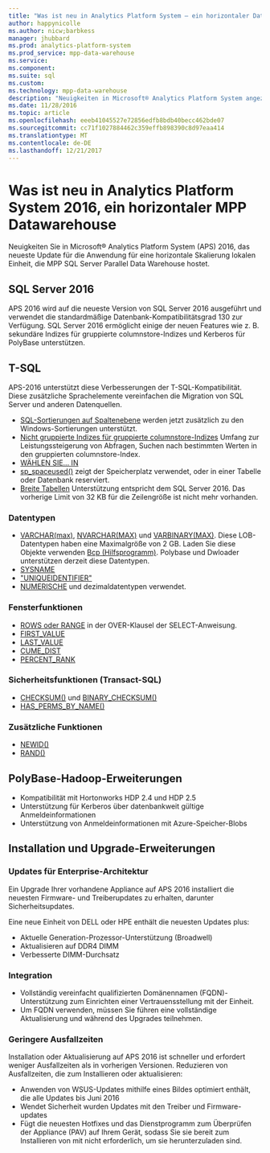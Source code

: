 ```yaml
---
title: "Was ist neu in Analytics Platform System – ein horizontaler Datawarehouse"
author: happynicolle
ms.author: nicw;barbkess
manager: jhubbard
ms.prod: analytics-platform-system
ms.prod_service: mpp-data-warehouse
ms.service: 
ms.component: 
ms.suite: sql
ms.custom: 
ms.technology: mpp-data-warehouse
description: "Neuigkeiten in Microsoft® Analytics Platform System angezeigt wird, eine horizontale Skalierung einer lokalen Anwendung, die MPP SQL Server Parallel Data Warehouse hostet."
ms.date: 11/28/2016
ms.topic: article
ms.openlocfilehash: eeeb41045527e72856edfb8bdb40becc462bde07
ms.sourcegitcommit: cc71f1027884462c359effb898390c8d97eaa414
ms.translationtype: MT
ms.contentlocale: de-DE
ms.lasthandoff: 12/21/2017
---
```

# <a name="whats-new-in-analytics-platform-system-2016-a-scale-out-mpp-data-warehouse"></a>Was ist neu in Analytics Platform System 2016, ein horizontaler MPP Datawarehouse
Neuigkeiten Sie in Microsoft® Analytics Platform System (APS) 2016, das neueste Update für die Anwendung für eine horizontale Skalierung lokalen Einheit, die MPP SQL Server Parallel Data Warehouse hostet. 

## <a name="sql-server-2016"></a>SQL Server 2016

APS 2016 wird auf die neueste Version von SQL Server 2016 ausgeführt und verwendet die standardmäßige Datenbank-Kompatibilitätsgrad 130 zur Verfügung.  SQL Server 2016 ermöglicht einige der neuen Features wie z. B. sekundäre Indizes für gruppierte columnstore-Indizes und Kerberos für PolyBase unterstützen. 


## <a name="t-sql"></a>T-SQL
APS-2016 unterstützt diese Verbesserungen der T-SQL-Kompatibilität.  Diese zusätzliche Sprachelemente vereinfachen die Migration von SQL Server und anderen Datenquellen. 

- [SQL-Sortierungen auf Spaltenebene][] werden jetzt zusätzlich zu den Windows-Sortierungen unterstützt.
- [Nicht gruppierte Indizes für gruppierte columnstore-Indizes][] Umfang zur Leistungssteigerung von Abfragen, Suchen nach bestimmten Werten in den gruppierten columnstore-Index. 
- [WÄHLEN SIE... IN][] 
- [sp_spaceused()][] zeigt der Speicherplatz verwendet, oder in einer Tabelle oder Datenbank reserviert.
- [Breite Tabellen][] Unterstützung entspricht dem SQL Server 2016. Das vorherige Limit von 32 KB für die Zeilengröße ist nicht mehr vorhanden. 

### <a name="data-types"></a>Datentypen

- [VARCHAR(max)][], [NVARCHAR(MAX)][] und [VARBINARY(MAX)][]. Diese LOB-Datentypen haben eine Maximalgröße von 2 GB. Laden Sie diese Objekte verwenden [Bcp (Hilfsprogramm)][]. Polybase und Dwloader unterstützen derzeit diese Datentypen. 
- [SYSNAME][]
- ["UNIQUEIDENTIFIER"][]
- [NUMERISCHE][] und dezimaldatentypen verwendet.

### <a name="window-functions"></a>Fensterfunktionen

- [ROWS oder RANGE][] in der OVER-Klausel der SELECT-Anweisung.
- [FIRST_VALUE][]
- [LAST_VALUE][]
- [CUME_DIST][]
- [PERCENT_RANK][]

### <a name="security-functions"></a>Sicherheitsfunktionen (Transact-SQL)

- [CHECKSUM()][] und [BINARY_CHECKSUM()][]
- [HAS_PERMS_BY_NAME()][]

### <a name="additional-functions"></a>Zusätzliche Funktionen

- [NEWID()][]
- [RAND()][]

## <a name="polybasehadoop-enhancements"></a>PolyBase-Hadoop-Erweiterungen

- Kompatibilität mit Hortonworks HDP 2.4 und HDP 2.5
- Unterstützung für Kerberos über datenbankweit gültige Anmeldeinformationen
- Unterstützung von Anmeldeinformationen mit Azure-Speicher-Blobs

## <a name="install-and-upgrade-enhancements"></a>Installation und Upgrade-Erweiterungen

### <a name="enterprise-architecture-updates"></a>Updates für Enterprise-Architektur
Ein Upgrade Ihrer vorhandene Appliance auf APS 2016 installiert die neuesten Firmware- und Treiberupdates zu erhalten, darunter Sicherheitsupdates. 

Eine neue Einheit von DELL oder HPE enthält die neuesten Updates plus:

- Aktuelle Generation-Prozessor-Unterstützung (Broadwell)
- Aktualisieren auf DDR4 DIMM
- Verbesserte DIMM-Durchsatz

### <a name="integration"></a>Integration

- Vollständig vereinfacht qualifizierten Domänennamen (FQDN)-Unterstützung zum Einrichten einer Vertrauensstellung mit der Einheit. 
- Um FQDN verwenden, müssen Sie führen eine vollständige Aktualisierung und während des Upgrades teilnehmen. 

### <a name="reduced-downtime"></a>Geringere Ausfallzeiten
Installation oder Aktualisierung auf APS 2016 ist schneller und erfordert weniger Ausfallzeiten als in vorherigen Versionen. Reduzieren von Ausfallzeiten, die zum Installieren oder aktualisieren: 

 - Anwenden von WSUS-Updates mithilfe eines Bildes optimiert enthält, die alle Updates bis Juni 2016
 - Wendet Sicherheit wurden Updates mit den Treiber und Firmware-updates
 - Fügt die neuesten Hotfixes und das Dienstprogramm zum Überprüfen der Appliance (PAV) auf Ihrem Gerät, sodass Sie sie bereit zum Installieren von mit nicht erforderlich, um sie herunterzuladen sind.


<!--MSDN references-->
[database compatibility level 130]:https://msdn.microsoft.com/library/bb510680.aspx
[SQL-Sortierungen auf Spaltenebene]:https://msdn.microsoft.com/library/ms143726.aspx
[Nicht gruppierte Indizes für gruppierte columnstore-Indizes]:https://msdn.microsoft.com/library/ms188783.aspx
[VARCHAR(max)]:https://msdn.microsoft.com/library/ms176089.aspx
[NVARCHAR(MAX)]:https://msdn.microsoft.com/library/ms186939.aspx
[VARBINARY(MAX)]:https://msdn.microsoft.com/library/ms188362.aspx
[SYSNAME]:https://msdn.microsoft.com/library/ms188021.aspx
[WÄHLEN SIE... IN]:https://msdn.microsoft.com/library/ms188029.aspx
[sp_spaceused()]:https://msdn.microsoft.com/library/ms188776.aspx
[Breite Tabellen]:https://msdn.microsoft.com/library/ms143432.aspx
[BULK INSERT]:https://msdn.microsoft.com/library/ms188365.aspx
[Bcp (Hilfsprogramm)]:https://msdn.microsoft.com/library/ms162802.aspx
["UNIQUEIDENTIFIER"]:https://msdn.microsoft.com/library/ms187942.aspx
[NUMERISCHE]:https://msdn.microsoft.com/library/ms187746.aspx
[ROWS oder RANGE]:https://msdn.microsoft.com/library/ms189461.aspx
[FIRST_VALUE]:https://msdn.microsoft.com/library/hh213018.aspx
[LAST_VALUE]:https://msdn.microsoft.com/library/hh231517.aspx
[CUME_DIST]:https://msdn.microsoft.com//library/hh231078.aspx
[PERCENT_RANK]:https://msdn.microsoft.com/library/hh213573.aspx
[CHECKSUM()]:https://msdn.microsoft.com/library/ms189788.aspx
[BINARY_CHECKSUM()]:https://msdn.microsoft.com/library/ms173784.aspx
[HAS_PERMS_BY_NAME()]:https://msdn.microsoft.com/library/ms189802.aspx
[NEWID()]:https://msdn.microsoft.com/library/ms190348.aspx
[RAND()]:https://msdn.microsoft.com/library/ms177610.aspx


  

  


